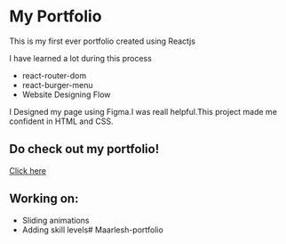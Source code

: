 # My Portfolio

This is my first ever portfolio created using Reactjs

I have learned a lot during this process
-   react-router-dom
-   react-burger-menu
-   Website Designing Flow

I Designed my page using Figma.I was reall helpful.This project made me confident in HTML and CSS.

## Do check out my portfolio!
[Click here](https://anishashruti.github.io/Portfolio/#/)

## Working on:
-   Sliding animations
-   Adding skill levels#   M a a r l e s h - p o r t f o l i o  
 
